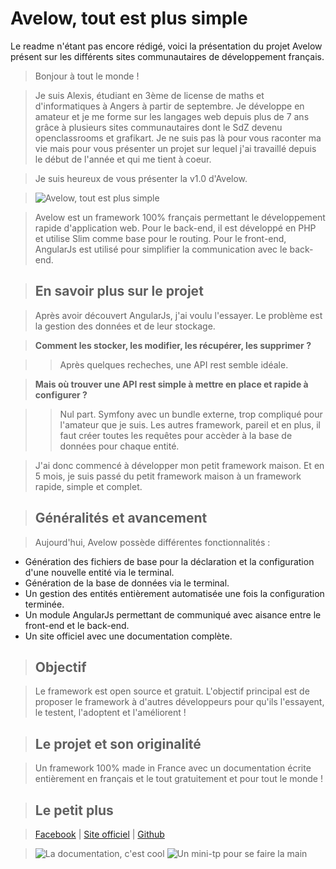 # Avelow, tout est plus simple

Le readme n'étant pas encore rédigé, voici la présentation du projet Avelow présent sur les différents sites communautaires de développement français.

> Bonjour à tout le monde !

> Je suis Alexis, étudiant en 3ème de license de maths et d'informatiques à Angers à partir de septembre. Je développe en amateur et je me forme sur les langages web depuis plus de 7 ans grâce à plusieurs sites communautaires dont le SdZ devenu openclassrooms et grafikart. Je ne suis pas là pour vous raconter ma vie mais pour vous présenter un projet sur lequel j'ai travaillé depuis le début de l'année et qui me tient à coeur.

> Je suis heureux de vous présenter la v1.0 d'Avelow.

> ![Avelow, tout est plus simple](urlimg "Avelow, tout est plus simple")


>Avelow est un framework 100% français permettant le développement rapide d'application web. Pour le back-end, il est développé en PHP et utilise Slim comme base pour le routing. Pour le front-end, AngularJs est utilisé pour simplifier la communication avec le back-end.

> ## En savoir plus sur le projet

> Après avoir découvert AngularJs, j'ai voulu l'essayer. Le problème est la gestion des données et de leur stockage.

> **Comment les stocker, les modifier, les récupérer, les supprimer ?**

> > Après quelques recheches, une API rest semble idéale.

> **Mais où trouver une API rest simple à mettre en place et rapide à configurer ?**

> > Nul part. Symfony avec un bundle externe, trop compliqué pour l'amateur que je suis. Les autres framework, pareil et en plus, il faut créer toutes les requêtes pour accèder à la base de données pour chaque entité.

> J'ai donc commencé à développer mon petit framework maison. Et en 5 mois, je suis passé du petit framework maison à un framework rapide, simple et complet.

> ## Généralités et avancement

> Aujourd'hui, Avelow possède différentes fonctionnalités :
- Génération des fichiers de base pour la déclaration et la configuration d'une nouvelle entité via le terminal.
- Génération de la base de données via le terminal.
- Un gestion des entités entièrement automatisée une fois la configuration terminée.
- Un module AngularJs permettant de communiqué avec aisance entre le front-end et le back-end.
- Un site officiel avec une documentation complète.

> ## Objectif

> Le framework est open source et gratuit. L'objectif principal est de proposer le framework à d'autres développeurs pour qu'ils l'essayent, le testent, l'adoptent et l'améliorent !

> ## Le projet et son originalité

> Un framework 100% made in France avec un documentation écrite entièrement en français et le tout gratuitement et pour tout le monde !

> ## Le petit plus

> [Facebook](http://www.facebook.com) | [Site officiel](http://www.avelow.fr) | [Github](http://www.github.com/Avelow/avelow)

> ![La documentation, c'est cool](urlimg "La documentation, c'est cool")
![Un mini-tp pour se faire la main](urlimg "Un mini-tp pour se faire la main")
